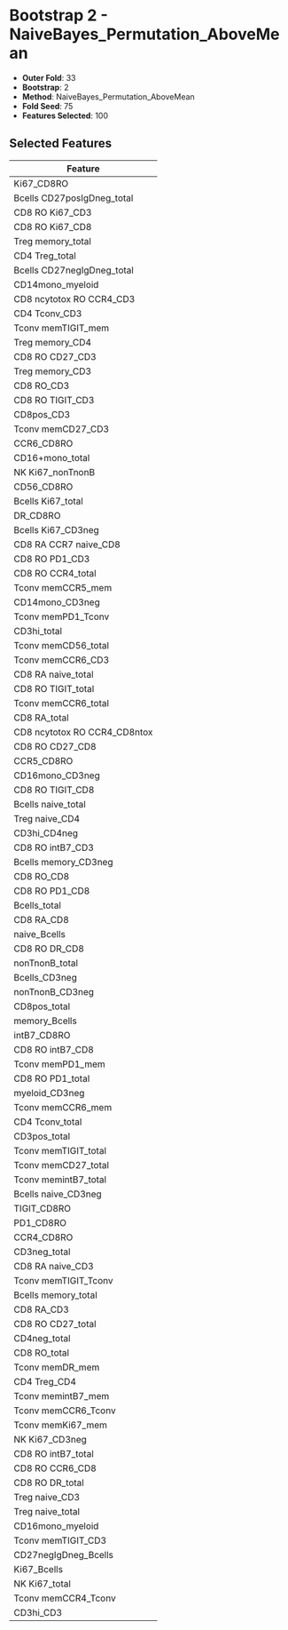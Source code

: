# Bootstrap 2 - NaiveBayes_Permutation_AboveMean

- **Outer Fold**: 33
- **Bootstrap**: 2
- **Method**: NaiveBayes_Permutation_AboveMean
- **Fold Seed**: 75
- **Features Selected**: 100

## Selected Features

| Feature |
|---------|
| Ki67_CD8RO |
| Bcells CD27posIgDneg_total |
| CD8  RO Ki67_CD3 |
| CD8 RO Ki67_CD8 |
| Treg memory_total |
| CD4 Treg_total |
| Bcells CD27negIgDneg_total |
| CD14mono_myeloid |
| CD8 ncytotox RO CCR4_CD3 |
| CD4 Tconv_CD3 |
| Tconv memTIGIT_mem |
| Treg memory_CD4 |
| CD8 RO CD27_CD3 |
| Treg memory_CD3 |
| CD8 RO_CD3 |
| CD8 RO TIGIT_CD3 |
| CD8pos_CD3 |
| Tconv memCD27_CD3 |
| CCR6_CD8RO |
| CD16+mono_total |
| NK Ki67_nonTnonB |
| CD56_CD8RO |
| Bcells Ki67_total |
| DR_CD8RO |
| Bcells Ki67_CD3neg |
| CD8 RA CCR7 naive_CD8 |
| CD8 RO PD1_CD3 |
| CD8 RO CCR4_total |
| Tconv memCCR5_mem |
| CD14mono_CD3neg |
| Tconv memPD1_Tconv |
| CD3hi_total |
| Tconv memCD56_total |
| Tconv memCCR6_CD3 |
| CD8 RA naive_total |
| CD8 RO TIGIT_total |
| Tconv memCCR6_total |
| CD8 RA_total |
| CD8 ncytotox RO CCR4_CD8ntox |
| CD8 RO CD27_CD8 |
| CCR5_CD8RO |
| CD16mono_CD3neg |
| CD8 RO TIGIT_CD8 |
| Bcells naive_total |
| Treg naive_CD4 |
| CD3hi_CD4neg |
| CD8 RO intB7_CD3 |
| Bcells memory_CD3neg |
| CD8 RO_CD8 |
| CD8 RO PD1_CD8 |
| Bcells_total |
| CD8 RA_CD8 |
| naive_Bcells |
| CD8 RO DR_CD8 |
| nonTnonB_total |
| Bcells_CD3neg |
| nonTnonB_CD3neg |
| CD8pos_total |
| memory_Bcells |
| intB7_CD8RO |
| CD8 RO intB7_CD8 |
| Tconv memPD1_mem |
| CD8 RO PD1_total |
| myeloid_CD3neg |
| Tconv memCCR6_mem |
| CD4 Tconv_total |
| CD3pos_total |
| Tconv memTIGIT_total |
| Tconv memCD27_total |
| Tconv memintB7_total |
| Bcells naive_CD3neg |
| TIGIT_CD8RO |
| PD1_CD8RO |
| CCR4_CD8RO |
| CD3neg_total |
| CD8 RA naive_CD3 |
| Tconv memTIGIT_Tconv |
| Bcells memory_total |
| CD8 RA_CD3 |
| CD8 RO CD27_total |
| CD4neg_total |
| CD8 RO_total |
| Tconv memDR_mem |
| CD4 Treg_CD4 |
| Tconv memintB7_mem |
| Tconv memCCR6_Tconv |
| Tconv memKi67_mem |
| NK Ki67_CD3neg |
| CD8 RO intB7_total |
| CD8 RO CCR6_CD8 |
| CD8 RO DR_total |
| Treg naive_CD3 |
| Treg naive_total |
| CD16mono_myeloid |
| Tconv memTIGIT_CD3 |
| CD27negIgDneg_Bcells |
| Ki67_Bcells |
| NK Ki67_total |
| Tconv memCCR4_Tconv |
| CD3hi_CD3 |
